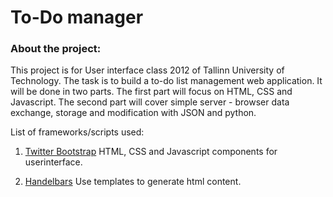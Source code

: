 To-Do manager
====================

### About the project:
This project is for User interface class 2012 of Tallinn University of Technology.
The task is to build a to-do list management web application. It will be done in two parts.
The first part will focus on HTML, CSS and Javascript.
The second part will cover simple server - browser data exchange, storage and modification with JSON and python.

List of frameworks/scripts used:
1. [Twitter Bootstrap](http://twitter.github.com/bootstrap/)
HTML, CSS and Javascript components for userinterface.

2. [Handelbars](http://handlebarsjs.com/)
Use templates to generate html content.
